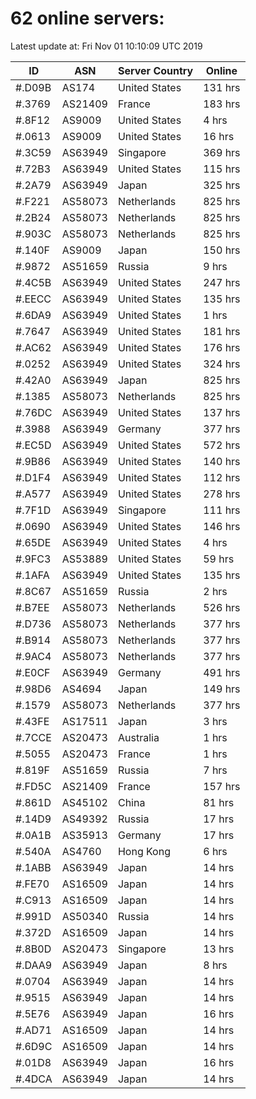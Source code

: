# 62 online servers:

Latest update at: Fri Nov 01 10:10:09 UTC 2019

| ID | ASN | Server Country | Online |
| -- | --- | -------------- | ------ |
| #.D09B | AS174 | United States | 131 hrs |
| #.3769 | AS21409 | France | 183 hrs |
| #.8F12 | AS9009 | United States | 4 hrs |
| #.0613 | AS9009 | United States | 16 hrs |
| #.3C59 | AS63949 | Singapore | 369 hrs |
| #.72B3 | AS63949 | United States | 115 hrs |
| #.2A79 | AS63949 | Japan | 325 hrs |
| #.F221 | AS58073 | Netherlands | 825 hrs |
| #.2B24 | AS58073 | Netherlands | 825 hrs |
| #.903C | AS58073 | Netherlands | 825 hrs |
| #.140F | AS9009 | Japan | 150 hrs |
| #.9872 | AS51659 | Russia | 9 hrs |
| #.4C5B | AS63949 | United States | 247 hrs |
| #.EECC | AS63949 | United States | 135 hrs |
| #.6DA9 | AS63949 | United States | 1 hrs |
| #.7647 | AS63949 | United States | 181 hrs |
| #.AC62 | AS63949 | United States | 176 hrs |
| #.0252 | AS63949 | United States | 324 hrs |
| #.42A0 | AS63949 | Japan | 825 hrs |
| #.1385 | AS58073 | Netherlands | 825 hrs |
| #.76DC | AS63949 | United States | 137 hrs |
| #.3988 | AS63949 | Germany | 377 hrs |
| #.EC5D | AS63949 | United States | 572 hrs |
| #.9B86 | AS63949 | United States | 140 hrs |
| #.D1F4 | AS63949 | United States | 112 hrs |
| #.A577 | AS63949 | United States | 278 hrs |
| #.7F1D | AS63949 | Singapore | 111 hrs |
| #.0690 | AS63949 | United States | 146 hrs |
| #.65DE | AS63949 | United States | 4 hrs |
| #.9FC3 | AS53889 | United States | 59 hrs |
| #.1AFA | AS63949 | United States | 135 hrs |
| #.8C67 | AS51659 | Russia | 2 hrs |
| #.B7EE | AS58073 | Netherlands | 526 hrs |
| #.D736 | AS58073 | Netherlands | 377 hrs |
| #.B914 | AS58073 | Netherlands | 377 hrs |
| #.9AC4 | AS58073 | Netherlands | 377 hrs |
| #.E0CF | AS63949 | Germany | 491 hrs |
| #.98D6 | AS4694 | Japan | 149 hrs |
| #.1579 | AS58073 | Netherlands | 377 hrs |
| #.43FE | AS17511 | Japan | 3 hrs |
| #.7CCE | AS20473 | Australia | 1 hrs |
| #.5055 | AS20473 | France | 1 hrs |
| #.819F | AS51659 | Russia | 7 hrs |
| #.FD5C | AS21409 | France | 157 hrs |
| #.861D | AS45102 | China | 81 hrs |
| #.14D9 | AS49392 | Russia | 17 hrs |
| #.0A1B | AS35913 | Germany | 17 hrs |
| #.540A | AS4760 | Hong Kong | 6 hrs |
| #.1ABB | AS63949 | Japan | 14 hrs |
| #.FE70 | AS16509 | Japan | 14 hrs |
| #.C913 | AS16509 | Japan | 14 hrs |
| #.991D | AS50340 | Russia | 14 hrs |
| #.372D | AS16509 | Japan | 14 hrs |
| #.8B0D | AS20473 | Singapore | 13 hrs |
| #.DAA9 | AS63949 | Japan | 8 hrs |
| #.0704 | AS63949 | Japan | 14 hrs |
| #.9515 | AS63949 | Japan | 14 hrs |
| #.5E76 | AS63949 | Japan | 16 hrs |
| #.AD71 | AS16509 | Japan | 14 hrs |
| #.6D9C | AS16509 | Japan | 14 hrs |
| #.01D8 | AS63949 | Japan | 16 hrs |
| #.4DCA | AS63949 | Japan | 14 hrs |


